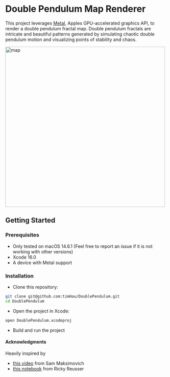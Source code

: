 # Double Pendulum Map Renderer

This project leverages [Metal](https://developer.apple.com/metal), Apples GPU-accelerated graphics API, to render a double pendulum fractal map.
Double pendulum fractals are intricate and beautiful patterns generated by simulating chaotic double pendulum motion and visualizing points of stability and chaos.

<img width="500" alt="map" src="https://github.com/user-attachments/assets/269b7188-7203-4034-856d-9c6e4472e49d">

## Getting Started

### Prerequisites
- Only tested on macOS 14.6.1 (Feel free to report an issue if it is not working with other versions)
- Xcode 16.0
- A device with Metal support

### Installation
- Clone this repository:

```bash
git clone git@github.com:timHau/DoublePendulum.git
cd DoublePendulum
```

- Open the project in Xcode:
```bash
open DoublePendulum.xcodeproj
```

- Build and run the project

#### Acknowledgments
Heavily inspired by 
- [this video](https://www.youtube.com/watch?v=n7JK4Ht8k8M) from Sam Maksimovich
- [this notebook](https://observablehq.com/@rreusser/the-double-pendulum-fractal) from Ricky Reusser
